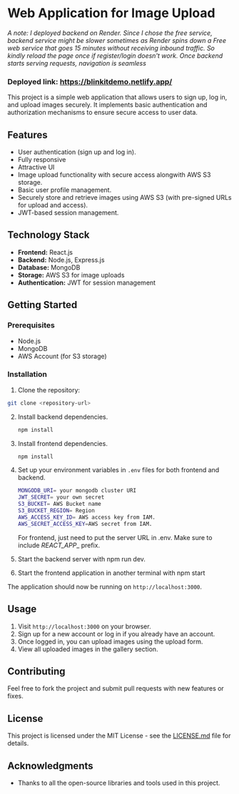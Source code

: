 # Web Application for Image Upload

_A note: I deployed backend on Render. Since I chose the free service, backend service might be slower sometimes as Render spins down a Free web service that goes 15 minutes without receiving inbound traffic. So kindly reload the page once if register/login doesn't work. Once backend starts serving requests, navigation is seamless_
### Deployed link: https://blinkitdemo.netlify.app/

This project is a simple web application that allows users to sign up, log in, and upload images securely. It implements basic authentication and authorization mechanisms to ensure secure access to user data.

## Features

- User authentication (sign up and log in).
- Fully responsive
- Attractive UI
- Image upload functionality with secure access alongwith AWS S3 storage.
- Basic user profile management.
- Securely store and retrieve images using AWS S3 (with pre-signed URLs for upload and access).
- JWT-based session management.

## Technology Stack

- **Frontend:** React.js
- **Backend:** Node.js, Express.js
- **Database:** MongoDB
- **Storage:** AWS S3 for image uploads
- **Authentication:** JWT for session management

## Getting Started

### Prerequisites

- Node.js
- MongoDB
- AWS Account (for S3 storage)

### Installation

1. Clone the repository:
```bash
git clone <repository-url>
```

2. Install backend dependencies.
     ```javascript
     npm install
     ```
3. Install frontend dependencies.
     ```javascript
     npm install
     ```
4. Set up your environment variables in `.env` files for both frontend and backend.
     ```bash
     MONGODB_URI= your mongodb cluster URI
     JWT_SECRET= your own secret
     S3_BUCKET= AWS Bucket name
     S3_BUCKET_REGION= Region
     AWS_ACCESS_KEY_ID= AWS access key from IAM.
     AWS_SECRET_ACCESS_KEY=AWS secret from IAM.
     ```
     For frontend, just need to put the server URL in .env. Make sure to include _REACT_APP__ prefix.

5. Start the backend server with npm run dev.
6. Start the frontend application in another terminal with npm start

The application should now be running on `http://localhost:3000`.

## Usage
1. Visit `http://localhost:3000` on your browser.
2. Sign up for a new account or log in if you already have an account.
3. Once logged in, you can upload images using the upload form.
4. View all uploaded images in the gallery section.

## Contributing

Feel free to fork the project and submit pull requests with new features or fixes.

## License

This project is licensed under the MIT License - see the [LICENSE.md](LICENSE) file for details.

## Acknowledgments

- Thanks to all the open-source libraries and tools used in this project.
